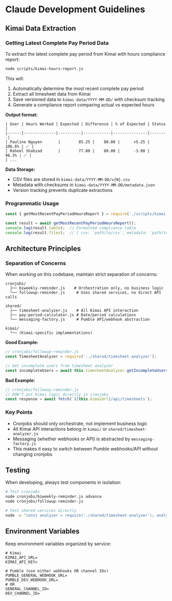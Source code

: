 # Claude Development Guidelines

## Kimai Data Extraction

### Getting Latest Complete Pay Period Data

To extract the latest complete pay period from Kimai with hours compliance report:

```bash
node scripts/kimai-hours-report.js
```

This will:
1. Automatically determine the most recent complete pay period
2. Extract all timesheet data from Kimai
3. Save versioned data to `kimai-data/YYYY-MM-DD/` with checksum tracking
4. Generate a compliance report comparing actual vs expected hours

**Output format:**
```
| User | Hours Worked | Expected | Difference | % of Expected | Status |
|------|--------------|----------|------------|---------------|--------|
| Pauline Nguyen       |        85.25 |    80.00 |      +5.25 |         106.6% | ✅ |
| Raheel Shahzad       |        77.00 |    80.00 |      -3.00 |          96.3% | ✅ |
| ...
```

**Data Storage:**
- CSV files are stored in `kimai-data/YYYY-MM-DD/v{N}.csv`
- Metadata with checksums in `kimai-data/YYYY-MM-DD/metadata.json`
- Version tracking prevents duplicate extractions

### Programmatic Usage

```javascript
const { getMostRecentPayPeriodHoursReport } = require('./scripts/kimai-hours-report');

const result = await getMostRecentPayPeriodHoursReport();
console.log(result.table);  // Formatted compliance table
console.log(result.files);  // { csv: 'path/to/csv', metadata: 'path/to/metadata.json' }
```

## Architecture Principles

### Separation of Concerns

When working on this codebase, maintain strict separation of concerns:

```
cronjobs/
  ├── biweekly-reminder.js    # Orchestration only, no business logic
  └── followup-reminder.js     # Uses shared services, no direct API calls

shared/
  ├── timesheet-analyzer.js    # All Kimai API interaction
  ├── pay-period-calculator.js # Date/period calculations
  └── messaging-factory.js     # Pumble API/webhook abstraction

kimai/
  └── (Kimai-specific implementations)
```

**Good Example:**
```javascript
// cronjobs/followup-reminder.js
const TimesheetAnalyzer = require('../shared/timesheet-analyzer');

// Get incomplete users from timesheet analyzer
const incompleteUsers = await this.timesheetAnalyzer.getIncompleteUsers(payPeriod);
```

**Bad Example:**
```javascript
// cronjobs/followup-reminder.js
// DON'T put Kimai logic directly in cronjobs
const response = await fetch(`${this.kimaiUrl}/api/timesheets`);
```

### Key Points
- Cronjobs should only orchestrate, not implement business logic
- All Kimai API interactions belong in `kimai/` or `shared/timesheet-analyzer.js`
- Messaging (whether webhooks or API) is abstracted by `messaging-factory.js`
- This makes it easy to switch between Pumble webhooks/API without changing cronjobs

## Testing

When developing, always test components in isolation:

```bash
# Test cronjobs
node cronjobs/biweekly-reminder.js advance
node cronjobs/followup-reminder.js

# Test shared services directly
node -e "const analyzer = require('./shared/timesheet-analyzer'); analyzer.test()"
```

## Environment Variables

Keep environment variables organized by service:

```env
# Kimai
KIMAI_API_URL=
KIMAI_API_KEY=

# Pumble (use either webhooks OR channel IDs)
PUMBLE_GENERAL_WEBHOOK_URL=
PUMBLE_DEV_WEBHOOK_URL=
# OR
GENERAL_CHANNEL_ID=
DEV_CHANNEL_ID=
```
